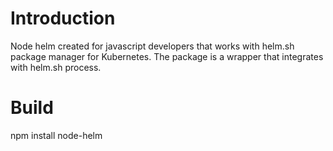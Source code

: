 # Introduction 
Node helm created for javascript developers that works with helm.sh package manager for Kubernetes.
The package is a wrapper that integrates with helm.sh process.

# Build
npm install node-helm
